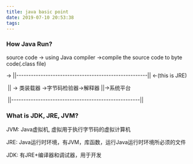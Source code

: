```yaml
---
title: java basic point
date: 2019-07-10 20:53:38
tags:
---
```


### How Java Run?

source code -> using Java compiler ->compile the source code to byte code(.class file) 

-> ||------------------------------------------------------|| <-(this is JRE)

​     || -> 类装载器 ->字节码检验器->解释器   ||->系统平台

​      ||-----------------------------------------------------||

### What is JDK, JRE, JVM?

JVM: Java虚拟机, 虚拟用于执行字节码的虚拟计算机

JRE: Java运行时环境，有JVM，库函数，运行Java运行时环境所必须的文件

JDK: 有JRE+编译器和调试器，用于开发